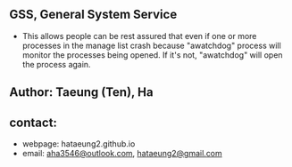 ## GSS, General System Service
- This allows people can be rest assured that even if one or more processes in the manage list crash because "awatchdog" process will monitor the processes being opened. If it's not, "awatchdog" will open the process again.

## Author: Taeung (Ten), Ha
## contact: 
  - webpage: hataeung2.github.io
  - email: aha3546@outlook.com, hataeung2@gmail.com
